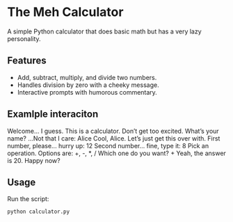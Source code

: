 # The Meh Calculator

A simple Python calculator that does basic math but has a very lazy personality.

## Features
- Add, subtract, multiply, and divide two numbers.
- Handles division by zero with a cheeky message.
- Interactive prompts with humorous commentary.

## Examlple interaciton
Welcome... I guess. This is a calculator. Don’t get too excited.
What’s your name? ...Not that I care: Alice
Cool, Alice. Let’s just get this over with.
First number, please... hurry up: 12
Second number... fine, type it: 8
Pick an operation. Options are: +, -, *, /
Which one do you want? +
Yeah, the answer is 20. Happy now?

## Usage

Run the script:

```bash
python calculator.py

